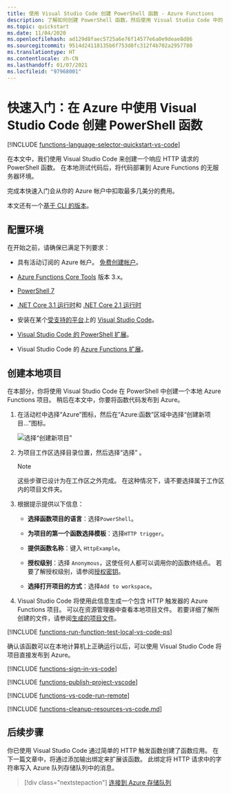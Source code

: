 ```yaml
---
title: 使用 Visual Studio Code 创建 PowerShell 函数 - Azure Functions
description: 了解如何创建 PowerShell 函数，然后使用 Visual Studio Code 中的 Azure Functions 扩展将本地项目发布到 Azure Functions 中的无服务器托管。
ms.topic: quickstart
ms.date: 11/04/2020
ms.openlocfilehash: ad129d8faec5725a6e76f14577e6a0e9deae8d86
ms.sourcegitcommit: 9514d24118135b6f753d8fc312f4b702a2957780
ms.translationtype: HT
ms.contentlocale: zh-CN
ms.lasthandoff: 01/07/2021
ms.locfileid: "97968001"
---
```

# <a name="quickstart-create-a-powershell-function-in-azure-using-visual-studio-code"></a>快速入门：在 Azure 中使用 Visual Studio Code 创建 PowerShell 函数

[!INCLUDE [functions-language-selector-quickstart-vs-code](../../includes/functions-language-selector-quickstart-vs-code.md)]

在本文中，我们使用 Visual Studio Code 来创建一个响应 HTTP 请求的 PowerShell 函数。 在本地测试代码后，将代码部署到 Azure Functions 的无服务器环境。

完成本快速入门会从你的 Azure 帐户中扣取最多几美分的费用。

本文还有一个[基于 CLI 的版本](create-first-function-cli-powershell.md)。

## <a name="configure-your-environment"></a>配置环境

在开始之前，请确保已满足下列要求：

+ 具有活动订阅的 Azure 帐户。 [免费创建帐户](https://azure.microsoft.com/free/?ref=microsoft.com&utm_source=microsoft.com&utm_medium=docs&utm_campaign=visualstudio)。

+ [Azure Functions Core Tools](functions-run-local.md#install-the-azure-functions-core-tools) 版本 3.x。

+ [PowerShell 7](/powershell/scripting/install/installing-powershell-core-on-windows)

+ [.NET Core 3.1 运行时](https://www.microsoft.com/net/download)和 [.NET Core 2.1 运行时](https://dotnet.microsoft.com/download/dotnet-core/2.1)  

+ 安装在某个[受支持的平台](https://code.visualstudio.com/docs/supporting/requirements#_platforms)上的 [Visual Studio Code](https://code.visualstudio.com/)。    

+ [Visual Studio Code 的 PowerShell 扩展](https://marketplace.visualstudio.com/items?itemName=ms-vscode.PowerShell)。  

+ Visual Studio Code 的 [Azure Functions 扩展](https://marketplace.visualstudio.com/items?itemName=ms-azuretools.vscode-azurefunctions)。 

## <a name="create-your-local-project"></a><a name="create-an-azure-functions-project"></a>创建本地项目

在本部分，你将使用 Visual Studio Code 在 PowerShell 中创建一个本地 Azure Functions 项目。 稍后在本文中，你要将函数代码发布到 Azure。

1. 在活动栏中选择“Azure”图标，然后在“Azure:函数”区域中选择“创建新项目...”图标。

    ![选择“创建新项目”](./media/functions-create-first-function-vs-code/create-new-project.png)

1. 为项目工作区选择目录位置，然后选择“选择”  。

    > [!NOTE]
    > 这些步骤已设计为在工作区之外完成。 在这种情况下，请不要选择属于工作区内的项目文件夹。

1. 根据提示提供以下信息：

    + **选择函数项目的语言**：选择`PowerShell`。

    + **为项目的第一个函数选择模板**：选择`HTTP trigger`。

    + **提供函数名称**：键入 `HttpExample`。

    + **授权级别**：选择 `Anonymous`，这使任何人都可以调用你的函数终结点。 若要了解授权级别，请参阅[授权密钥](functions-bindings-http-webhook-trigger.md#authorization-keys)。

    + **选择打开项目的方式**：选择`Add to workspace`。

1. Visual Studio Code 将使用此信息生成一个包含 HTTP 触发器的 Azure Functions 项目。 可以在资源管理器中查看本地项目文件。 若要详细了解所创建的文件，请参阅[生成的项目文件](functions-develop-vs-code.md#generated-project-files)。 

[!INCLUDE [functions-run-function-test-local-vs-code-ps](../../includes/functions-run-function-test-local-vs-code-ps.md)]

确认该函数可以在本地计算机上正确运行以后，可以使用 Visual Studio Code 将项目直接发布到 Azure。 

[!INCLUDE [functions-sign-in-vs-code](../../includes/functions-sign-in-vs-code.md)]

[!INCLUDE [functions-publish-project-vscode](../../includes/functions-publish-project-vscode.md)]

[!INCLUDE [functions-vs-code-run-remote](../../includes/functions-vs-code-run-remote.md)]

[!INCLUDE [functions-cleanup-resources-vs-code.md](../../includes/functions-cleanup-resources-vs-code.md)]

## <a name="next-steps"></a>后续步骤

你已使用 Visual Studio Code 通过简单的 HTTP 触发函数创建了函数应用。 在下一篇文章中，将通过添加输出绑定来扩展该函数。 此绑定将 HTTP 请求中的字符串写入 Azure 队列存储队列中的消息。 

> [!div class="nextstepaction"]
> [连接到 Azure 存储队列](functions-add-output-binding-storage-queue-vs-code.md?pivots=programming-language-powershell)

[Azure Functions Core Tools]: functions-run-local.md
[Azure Functions extension for Visual Studio Code]: https://marketplace.visualstudio.com/items?itemName=ms-azuretools.vscode-azurefunctions
